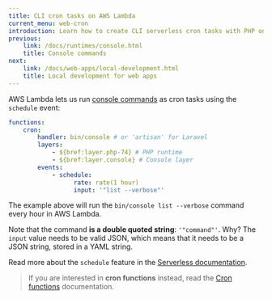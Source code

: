 ```yaml
---
title: CLI cron tasks on AWS Lambda
current_menu: web-cron
introduction: Learn how to create CLI serverless cron tasks with PHP on AWS Lambda.
previous:
    link: /docs/runtimes/console.html
    title: Console commands
next:
    link: /docs/web-apps/local-development.html
    title: Local development for web apps
---
```


AWS Lambda lets us run [console commands](/docs/runtimes/console.md) as cron tasks using the `schedule` event:

```yaml
functions:
    cron:
        handler: bin/console # or 'artisan' for Laravel
        layers:
            - ${bref:layer.php-74} # PHP runtime
            - ${bref:layer.console} # Console layer
        events:
            - schedule:
                  rate: rate(1 hour)
                  input: '"list --verbose"'
```

The example above will run the `bin/console list --verbose` command every hour in AWS Lambda.

Note that the command **is a double quoted string**: `'"command"'`.
Why? The `input` value needs to be valid JSON, which means that it needs to be a JSON string, stored in a YAML string.

Read more about the `schedule` feature in the [Serverless documentation](https://www.serverless.com/framework/docs/providers/aws/events/schedule/).

> If you are interested in **cron functions** instead, read the [Cron functions](/docs/function/cron.html) documentation.
